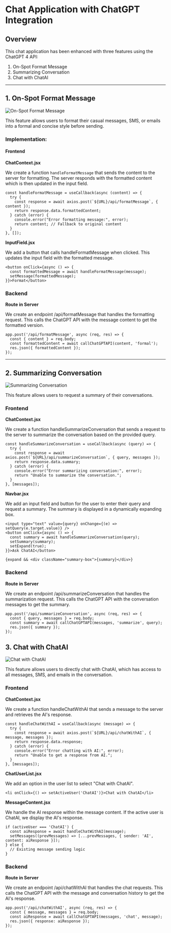 # Chat Application with ChatGPT Integration

## Overview

This chat application has been enhanced with three features using the ChatGPT 4 API:
1. On-Spot Format Message
2. Summarizing Conversation
3. Chat with ChatAI

---

## 1. On-Spot Format Message

![On-Spot Format Message](On-Spot_Format.png)

This feature allows users to format their casual messages, SMS, or emails into a formal and concise style before sending. 

### Implementation:

#### Frontend

**ChatContext.jsx**

We create a function `handleFormatMessage` that sends the content to the server for formatting. The server responds with the formatted content which is then updated in the input field.

```
const handleFormatMessage = useCallback(async (content) => {
  try {
    const response = await axios.post(`${URL}/api/formatMessage`, { content });
    return response.data.formattedContent;
  } catch (error) {
    console.error("Error formatting message:", error);
    return content; // Fallback to original content
  }
}, []);
```

**InputField.jsx**

We add a button that calls handleFormatMessage when clicked. This updates the input field with the formatted message.

```
<button onClick={async () => {
  const formattedMessage = await handleFormatMessage(message);
  setMessage(formattedMessage);
}}>Format</button>
```

### Backend

**Route in Server**

We create an endpoint /api/formatMessage that handles the formatting request. This calls the ChatGPT API with the message content to get the formatted version.

```
app.post('/api/formatMessage', async (req, res) => {
  const { content } = req.body;
  const formattedContent = await callChatGPTAPI(content, 'formal');
  res.json({ formattedContent });
});
```

---

## 2. Summarizing Conversation

![Summarizing Conversation](Summarizing_Conversation.png)

This feature allows users to request a summary of their conversations.

### Frontend

**ChatContext.jsx**

We create a function handleSummarizeConversation that sends a request to the server to summarize the conversation based on the provided query.

```
const handleSummarizeConversation = useCallback(async (query) => {
  try {
    const response = await axios.post(`${URL}/api/summarizeConversation`, { query, messages });
    return response.data.summary;
  } catch (error) {
    console.error("Error summarizing conversation:", error);
    return "Unable to summarize the conversation.";
  }
}, [messages]);
```

**Navbar.jsx**

We add an input field and button for the user to enter their query and request a summary. The summary is displayed in a dynamically expanding box.

```
<input type="text" value={query} onChange={(e) => setQuery(e.target.value)} />
<button onClick={async () => {
  const summary = await handleSummarizeConversation(query);
  setSummary(summary);
  setExpand(true);
}}>Ask ChatAI</button>

{expand && <div className="summary-box">{summary}</div>}
```

### Backend

**Route in Server**

We create an endpoint /api/summarizeConversation that handles the summarization request. This calls the ChatGPT API with the conversation messages to get the summary.

```
app.post('/api/summarizeConversation', async (req, res) => {
  const { query, messages } = req.body;
  const summary = await callChatGPTAPI(messages, 'summarize', query);
  res.json({ summary });
});
```

## 3. Chat with ChatAI

![Chat with ChatAI](ChatAI.png)

This feature allows users to directly chat with ChatAI, which has access to all messages, SMS, and emails in the conversation.

### Frontend

**ChatContext.jsx**

We create a function handleChatWithAI that sends a message to the server and retrieves the AI's response.

```
const handleChatWithAI = useCallback(async (message) => {
  try {
    const response = await axios.post(`${URL}/api/chatWithAI`, { message, messages });
    return response.data.response;
  } catch (error) {
    console.error("Error chatting with AI:", error);
    return "Unable to get a response from AI.";
  }
}, [messages]);
```

**ChatUserList.jsx**

We add an option in the user list to select "Chat with ChatAI".

```
<li onClick={() => setActiveUser('ChatAI')}>Chat with ChatAI</li>
```

**MessageContent.jsx**

We handle the AI response within the message content. If the active user is ChatAI, we display the AI's response.

```
if (activeUser === 'ChatAI') {
  const aiResponse = await handleChatWithAI(message);
  setMessages((prevMessages) => [...prevMessages, { sender: 'AI', content: aiResponse }]);
} else {
  // Existing message sending logic
}
```

### Backend

**Route in Server**

We create an endpoint /api/chatWithAI that handles the chat requests. This calls the ChatGPT API with the message and conversation history to get the AI's response.

```
app.post('/api/chatWithAI', async (req, res) => {
  const { message, messages } = req.body;
  const aiResponse = await callChatGPTAPI(messages, 'chat', message);
  res.json({ response: aiResponse });
});
```
